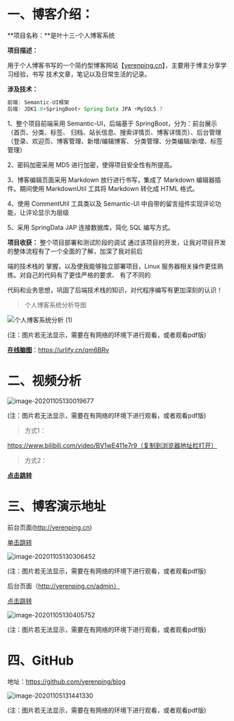 

# 一、博客介绍：

**项目名称：**是叶十三-个人博客系统 

**项目描述：**

用于个人博客书写的一个简约型博客网站【[yerenping.cn](http://yerenping.cn/)】，主要用于博主分享学习经验，书写 技术文章，笔记以及日常生活的记录。 

**涉及技术：**

```java
前端: Semantic-UI框架
后端: JDK1.8+SpringBoot+ Spring Data JPA +MySQL5.7
```



1、整个项目前端采用 Semantic-UI，后端基于 SpringBoot，分为：前台展示（首页、分类、标签、 归档、站长信息、搜索详情页、博客详情页）、后台管理（登录、欢迎页、博客管理、新增/编辑博客、 分类管理、分类编辑/新增、标签管理） 

2、密码加密采用 MD5 进行加密，使得项目安全性有所提高。 

3、博客编辑页面采用 Markdown 放行进行书写，集成了 Markdown 编辑器插件。期间使用 MarkdownUtil 工具将 Markdown 转化成 HTML 格式。 

4、使用 CommentUtil 工具类以及 Semantic-UI 中自带的留言组件实现评论功能，让评论显示为层级 

5、采用 SpringData JAP 连接数据库，简化 SQL 编写方式。 



**项目收获：** 整个项目部署和测试阶段的调试 通过该项目的开发，让我对项目开发的整体流程有了一个全面的了解，加深了我对前后

端的技术栈的 掌握，以及使我能够独立部署项目，Linux 服务器相关操作更佳熟练。对自己的代码有了更佳严格的要求、 有了不同的

代码和业务思想，巩固了后端技术栈的知识，对代程序编写有更加深刻的认识！ 



> 个人博客系统分析导图

![个人博客系统分析 (1)](https://yerenping.oss-cn-beijing.aliyuncs.com/images个人博客系统分析.png)

(注：图片若无法显示，需要在有网络的环境下进行观看，或者观看pdf版)



[**在线脑图**]()：https://urlify.cn/qm6BRv



# 二、视频分析

![image-20201105130019677](https://yerenping.oss-cn-beijing.aliyuncs.com/imagesimage-20201105130019677.png) 

(注：图片若无法显示，需要在有网络的环境下进行观看，或者观看pdf版)



>  方式1：

https://www.bilibili.com/video/BV1wE411e7r9（复制到浏览器地址栏打开）



> 方式2：

[**点击跳转**](https://www.bilibili.com/video/BV1wE411e7r9)





# 三、博客演示地址

前台页面(http://yerenping.cn)

[单击跳转](http://yerenping.cn)

![image-20201105130306452](https://yerenping.oss-cn-beijing.aliyuncs.com/imagesimage-20201105130306452.png)

(注：图片若无法显示，需要在有网络的环境下进行观看，或者观看pdf版)





后台页面（http://yerenping.cn/admin）

[点击跳转](http://yerenping.cn/admin)

![image-20201105130405752](https://yerenping.oss-cn-beijing.aliyuncs.com/imagesimage-20201105130405752.png) 

(注：图片若无法显示，需要在有网络的环境下进行观看，或者观看pdf版)





# 四、GitHub

地址：https://github.com/yerenping/blog

![image-20201105131441330](https://yerenping.oss-cn-beijing.aliyuncs.com/imagesimage-20201105131441330.png) 

(注：图片若无法显示，需要在有网络的环境下进行观看，或者观看pdf版)
